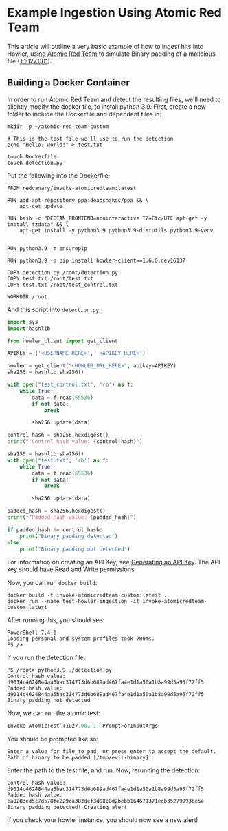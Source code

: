 # Example Ingestion Using Atomic Red Team

This article will outline a very basic example of how to ingest hits into Howler, using [Atomic Red Team](https://github.com/redcanaryco/atomic-red-team) to simulate
Binary padding of a malicious file
([T1027.001](https://github.com/redcanaryco/atomic-red-team/blob/master/atomics/T1027.001/T1027.001.md)).

## Building a Docker Container

In order to run Atomic Red Team and detect the resulting files, we'll need to slightly modify the docker file, to
install python 3.9. First, create a new folder to include the Dockerfile and dependent files in:

```shell
mkdir -p ~/atomic-red-team-custom

# This is the test file we'll use to run the detection
echo "Hello, world!" > test.txt

touch Dockerfile
touch detection.py
```

Put the following into the Dockerfile:

```docker
FROM redcanary/invoke-atomicredteam:latest

RUN add-apt-repository ppa:deadsnakes/ppa && \
    apt-get update

RUN bash -c "DEBIAN_FRONTEND=noninteractive TZ=Etc/UTC apt-get -y install tzdata" && \
    apt-get install -y python3.9 python3.9-distutils python3.9-venv


RUN python3.9 -m ensurepip

RUN python3.9 -m pip install howler-client==1.6.0.dev16137

COPY detection.py /root/detection.py
COPY test.txt /root/test.txt
COPY test.txt /root/test_control.txt

WORKDIR /root
```

And this script into `detection.py`:

```python
import sys
import hashlib

from howler_client import get_client

APIKEY = ('<USERNAME_HERE>', '<APIKEY_HERE>')

howler = get_client("<HOWLER_URL_HERE>", apikey=APIKEY)
sha256 = hashlib.sha256()

with open("test_control.txt", 'rb') as f:
    while True:
        data = f.read(65536)
        if not data:
            break

        sha256.update(data)

control_hash = sha256.hexdigest()
print(f"Control hash value: {control_hash}")

sha256 = hashlib.sha256()
with open("test.txt", 'rb') as f:
    while True:
        data = f.read(65536)
        if not data:
            break

        sha256.update(data)

padded_hash = sha256.hexdigest()
print(f"Padded hash value: {padded_hash}")

if padded_hash != control_hash:
    print("Binary padding detected")
else:
    print("Binary padding not detected")
```

For information on creating an API Key, see [Generating an API Key](/howler-docs/ingestion/key_generation/). The API key
should have Read and Write permissions.

Now, you can run `docker build`:

```shell
docker build -t invoke-atomicredteam-custom:latest .
docker run --name test-howler-ingestion -it invoke-atomicredteam-custom:latest
```

After running this, you should see:

```text
PowerShell 7.4.0
Loading personal and system profiles took 700ms.
PS />
```

If you run the detection file:

```text
PS /root> python3.9 ./detection.py
Control hash value: d9014c4624844aa5bac314773d6b689ad467fa4e1d1a50a1b8a99d5a95f72ff5
Padded hash value: d9014c4624844aa5bac314773d6b689ad467fa4e1d1a50a1b8a99d5a95f72ff5
Binary padding not detected
```

Now, we can run the atomic test:

```powershell
Invoke-AtomicTest T1027.001-1 -PromptForInputArgs
```

You should be prompted like so:

```text
Enter a value for file_to_pad, or press enter to accept the default.
Path of binary to be padded [/tmp/evil-binary]:
```

Enter the path to the test file, and run. Now, rerunning the detection:

```text
Control hash value: d9014c4624844aa5bac314773d6b689ad467fa4e1d1a50a1b8a99d5a95f72ff5
Padded hash value: ea0283ed5c7d578fe229ca383def3d08c8d2bebb164671371ecb35279993be5e
Binary padding detected! Creating alert
```

If you check your howler instance, you should now see a new alert!
